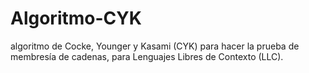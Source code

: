 Algoritmo-CYK
=============

algoritmo de Cocke, Younger y Kasami (CYK) para hacer la prueba de membresía de cadenas, para Lenguajes Libres de Contexto (LLC).
